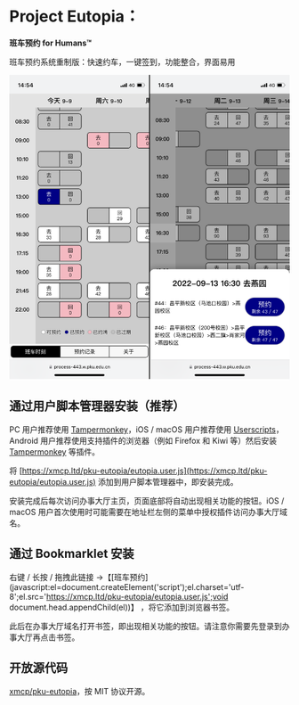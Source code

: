 # Project Eutopia：

**班车预约 for Humans™**

班车预约系统重制版：快速约车，一键签到，功能整合，界面易用

![screenshot](media/screenshot.png)



## 通过用户脚本管理器安装（推荐）

PC 用户推荐使用 [Tampermonkey](https://www.tampermonkey.net/)，iOS / macOS 用户推荐使用 [Userscripts](https://apps.apple.com/cn/app/userscripts/id1463298887)，Android 用户推荐使用支持插件的浏览器（例如 Firefox 和 Kiwi 等）然后安装 [Tampermonkey](https://www.tampermonkey.net/) 等插件。

将 [https://xmcp.ltd/pku-eutopia/eutopia.user.js](https://xmcp.ltd/pku-eutopia/eutopia.user.js) 添加到用户脚本管理器中，即安装完成。

安装完成后每次访问办事大厅主页，页面底部将自动出现相关功能的按钮。iOS / macOS 用户首次使用时可能需要在地址栏左侧的菜单中授权插件访问办事大厅域名。



## 通过 Bookmarklet 安装

右键 / 长按 / 拖拽此链接 →【[班车预约](javascript:el=document.createElement('script');el.charset='utf-8';el.src='https://xmcp.ltd/pku-eutopia/eutopia.user.js';void document.head.appendChild(el))】 ，将它添加到浏览器书签。

此后在办事大厅域名打开书签，即出现相关功能的按钮。请注意你需要先登录到办事大厅再点击书签。



## 开放源代码

[xmcp/pku-eutopia](https://github.com/xmcp/pku-eutopia)，按 MIT 协议开源。